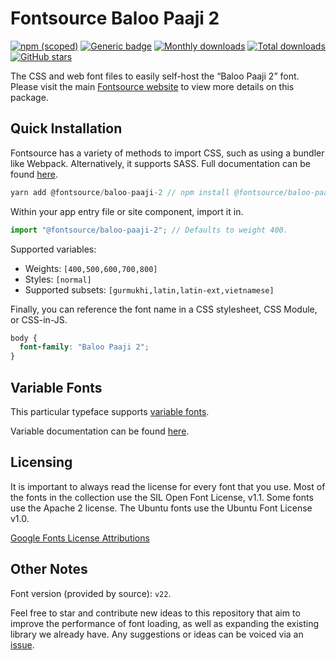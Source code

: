 # Fontsource Baloo Paaji 2

[![npm (scoped)](https://img.shields.io/npm/v/@fontsource/baloo-paaji-2?color=brightgreen)](https://www.npmjs.com/package/@fontsource/baloo-paaji-2) [![Generic badge](https://img.shields.io/badge/fontsource-passing-brightgreen)](https://github.com/fontsource/fontsource) [![Monthly downloads](https://badgen.net/npm/dm/@fontsource/baloo-paaji-2)](https://github.com/fontsource/fontsource) [![Total downloads](https://badgen.net/npm/dt/@fontsource/baloo-paaji-2)](https://github.com/fontsource/fontsource) [![GitHub stars](https://img.shields.io/github/stars/fontsource/fontsource.svg?style=social&label=Star)](https://github.com/fontsource/fontsource/stargazers)

The CSS and web font files to easily self-host the “Baloo Paaji 2” font. Please visit the main [Fontsource website](https://fontsource.org/fonts/baloo-paaji-2) to view more details on this package.

## Quick Installation

Fontsource has a variety of methods to import CSS, such as using a bundler like Webpack. Alternatively, it supports SASS. Full documentation can be found [here](https://fontsource.org/docs/introduction).

```javascript
yarn add @fontsource/baloo-paaji-2 // npm install @fontsource/baloo-paaji-2
```

Within your app entry file or site component, import it in.

```javascript
import "@fontsource/baloo-paaji-2"; // Defaults to weight 400.
```

Supported variables:

- Weights: `[400,500,600,700,800]`
- Styles: `[normal]`
- Supported subsets: `[gurmukhi,latin,latin-ext,vietnamese]`

Finally, you can reference the font name in a CSS stylesheet, CSS Module, or CSS-in-JS.

```css
body {
  font-family: "Baloo Paaji 2";
}
```

## Variable Fonts

This particular typeface supports [variable fonts](https://developer.mozilla.org/en-US/docs/Web/CSS/CSS_Fonts/Variable_Fonts_Guide).

Variable documentation can be found [here](https://fontsource.org/docs/variable-fonts).

## Licensing

It is important to always read the license for every font that you use.
Most of the fonts in the collection use the SIL Open Font License, v1.1. Some fonts use the Apache 2 license. The Ubuntu fonts use the Ubuntu Font License v1.0.

[Google Fonts License Attributions](https://fonts.google.com/attribution)

## Other Notes

Font version (provided by source): `v22`.

Feel free to star and contribute new ideas to this repository that aim to improve the performance of font loading, as well as expanding the existing library we already have. Any suggestions or ideas can be voiced via an [issue](https://github.com/fontsource/fontsource/issues).
